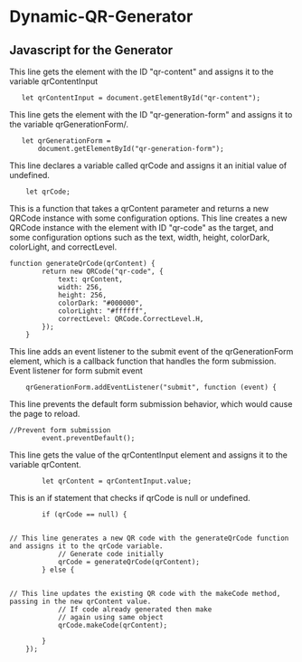 # Dynamic-QR-Generator 
 ## Javascript for the Generator
This line gets the element with the ID "qr-content" and assigns it to the variable qrContentInput
 ```
	let qrContentInput = document.getElementById("qr-content");
 ```

This line gets the element with the ID "qr-generation-form" and assigns it to the variable qrGenerationForm/.

 ```
	let qrGenerationForm =
		document.getElementById("qr-generation-form");
 ```    

This line declares a variable called qrCode and assigns it an initial value of undefined.
```
	let qrCode;
```

This is a function that takes a qrContent parameter and returns a new QRCode instance with some configuration options.
This line creates a new QRCode instance with the element with ID "qr-code" as the target, and some configuration options such as the text, width, height, colorDark, colorLight, and correctLevel.	

```
function generateQrCode(qrContent) {
		return new QRCode("qr-code", {
			text: qrContent,
			width: 256,
			height: 256,
			colorDark: "#000000",
			colorLight: "#ffffff",
			correctLevel: QRCode.CorrectLevel.H,
		});
	}
```

This line adds an event listener to the submit event of the qrGenerationForm element, which is a callback function that handles the form submission.
Event listener for form submit event

```
	qrGenerationForm.addEventListener("submit", function (event) {
```

This line prevents the default form submission behavior, which would cause the page to reload.

```
//Prevent form submission
		event.preventDefault();
```

This line gets the value of the qrContentInput element and assigns it to the variable qrContent.

```
		let qrContent = qrContentInput.value;
```

This is an if statement that checks if qrCode is null or undefined.

```
		if (qrCode == null) {


// This line generates a new QR code with the generateQrCode function and assigns it to the qrCode variable.
			// Generate code initially
			qrCode = generateQrCode(qrContent);
		} else {


// This line updates the existing QR code with the makeCode method, passing in the new qrContent value.
			// If code already generated then make
			// again using same object
			qrCode.makeCode(qrContent);

		}
	});
  ```

